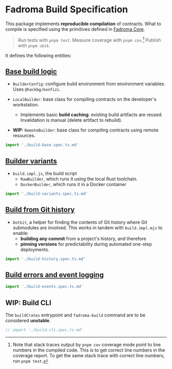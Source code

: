 # Fadroma Build Specification

This package implements **reproducible compilation** of contracts.
What to compile is specified using the primitives defined in [Fadroma Core](../client/README.md).

> Run tests with `pnpm test`.
> Measure coverage with `pnpm cov`.[^1]
> Publish with `pnpm ubik`.
> [^1]: Note that stack traces output by `pnpm cov` coverage mode point to line numbers in
>       the compiled code. This is to get correct line numbers in the coverage report.
>       To get the same stack trace with correct line numbers, run `pnpm test`.

It defines the following entities:

## [Base build logic](./build-base.spec.ts.md)

* `BuilderConfig`: configure build environment
  from environment variables. Uses `@hackbg/konfizi`.
* `LocalBuilder`: base class for compiling contracts
  on the developer's workstation.
  * Implements basic **build caching**: existing build artifacts are reused.
    Invalidation is manual (delete artifact to rebuild).

* **WIP:** `RemoteBuilder`: base class for compiling
  contracts using remote resources.

```typescript
import './build-base.spec.ts.md'
```

## [Builder variants](./build-variants.spec.ts.md)

* `build.impl.js`, the build script
  * `RawBuilder`, which runs it using the local Rust toolchain.
  * `DockerBuilder`, which runs it in a Docker container

```typescript
import './build-variants.spec.ts.md'
```

## [Build from Git history](./build-history.spec.ts.md)

* `DotGit`, a helper for finding the contents of Git history
  where Git submodules are involved. This works in tandem with
  `build.impl.mjs` to enable:
  * **building any commit** from a project's history, and therefore
  * **pinning versions** for predictability during automated one-step deployments.

```typescript
import './build-history.spec.ts.md'
```

## [Build errors and event logging](./build-events.spec.ts.md)

```typescript
import './build-events.spec.ts.md'
```

## WIP: Build CLI

The `buildCrates` entrypoint and `fadroma-build` command
are to be considered **unstable**.

```typescript
// import './build.cli.spec.ts.md'
```
